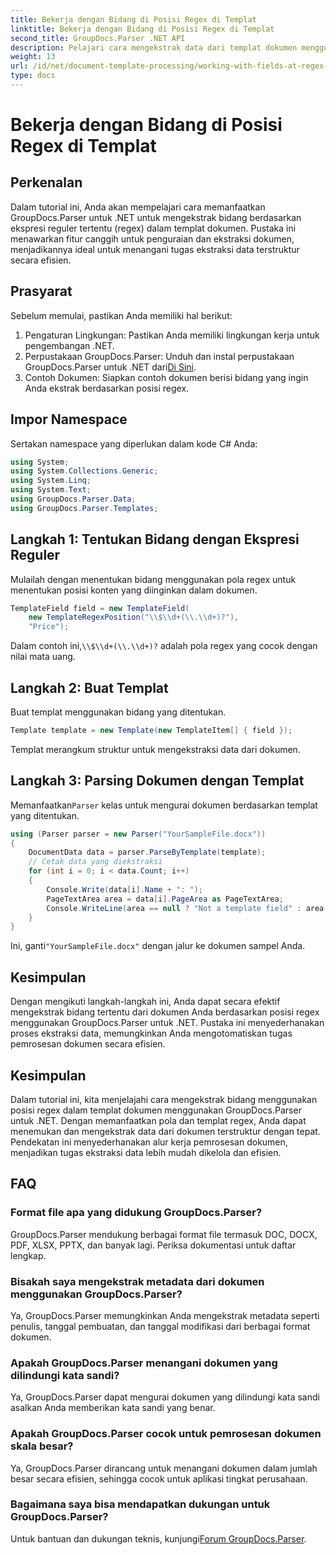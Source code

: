 ```yaml
---
title: Bekerja dengan Bidang di Posisi Regex di Templat
linktitle: Bekerja dengan Bidang di Posisi Regex di Templat
second_title: GroupDocs.Parser .NET API
description: Pelajari cara mengekstrak data dari templat dokumen menggunakan posisi regex dengan GroupDocs.Parser untuk .NET. Otomatiskan tugas ekstraksi data Anda secara efisien.
weight: 13
url: /id/net/document-template-processing/working-with-fields-at-regex-positions-in-templates/
type: docs
---
```

# Bekerja dengan Bidang di Posisi Regex di Templat

## Perkenalan
Dalam tutorial ini, Anda akan mempelajari cara memanfaatkan GroupDocs.Parser untuk .NET untuk mengekstrak bidang berdasarkan ekspresi reguler tertentu (regex) dalam templat dokumen. Pustaka ini menawarkan fitur canggih untuk penguraian dan ekstraksi dokumen, menjadikannya ideal untuk menangani tugas ekstraksi data terstruktur secara efisien.
## Prasyarat
Sebelum memulai, pastikan Anda memiliki hal berikut:
1. Pengaturan Lingkungan: Pastikan Anda memiliki lingkungan kerja untuk pengembangan .NET.
2.  Perpustakaan GroupDocs.Parser: Unduh dan instal perpustakaan GroupDocs.Parser untuk .NET dari[Di Sini](https://releases.groupdocs.com/parser/net/).
3. Contoh Dokumen: Siapkan contoh dokumen berisi bidang yang ingin Anda ekstrak berdasarkan posisi regex.

## Impor Namespace
Sertakan namespace yang diperlukan dalam kode C# Anda:
```csharp
using System;
using System.Collections.Generic;
using System.Linq;
using System.Text;
using GroupDocs.Parser.Data;
using GroupDocs.Parser.Templates;
```
## Langkah 1: Tentukan Bidang dengan Ekspresi Reguler
Mulailah dengan menentukan bidang menggunakan pola regex untuk menentukan posisi konten yang diinginkan dalam dokumen.
```csharp
TemplateField field = new TemplateField(
    new TemplateRegexPosition("\\$\\d+(\\.\\d+)?"),
    "Price");
```
 Dalam contoh ini,`\\$\\d+(\\.\\d+)?` adalah pola regex yang cocok dengan nilai mata uang.
## Langkah 2: Buat Templat
Buat templat menggunakan bidang yang ditentukan.
```csharp
Template template = new Template(new TemplateItem[] { field });
```
Templat merangkum struktur untuk mengekstraksi data dari dokumen.
## Langkah 3: Parsing Dokumen dengan Templat
 Memanfaatkan`Parser` kelas untuk mengurai dokumen berdasarkan templat yang ditentukan.
```csharp
using (Parser parser = new Parser("YourSampleFile.docx"))
{
    DocumentData data = parser.ParseByTemplate(template);
    // Cetak data yang diekstraksi
    for (int i = 0; i < data.Count; i++)
    {
        Console.Write(data[i].Name + ": ");
        PageTextArea area = data[i].PageArea as PageTextArea;
        Console.WriteLine(area == null ? "Not a template field" : area.Text);
    }
}
```
 Ini, ganti`"YourSampleFile.docx"` dengan jalur ke dokumen sampel Anda.

## Kesimpulan
Dengan mengikuti langkah-langkah ini, Anda dapat secara efektif mengekstrak bidang tertentu dari dokumen Anda berdasarkan posisi regex menggunakan GroupDocs.Parser untuk .NET. Pustaka ini menyederhanakan proses ekstraksi data, memungkinkan Anda mengotomatiskan tugas pemrosesan dokumen secara efisien.

## Kesimpulan
Dalam tutorial ini, kita menjelajahi cara mengekstrak bidang menggunakan posisi regex dalam templat dokumen menggunakan GroupDocs.Parser untuk .NET. Dengan memanfaatkan pola dan templat regex, Anda dapat menemukan dan mengekstrak data dari dokumen terstruktur dengan tepat. Pendekatan ini menyederhanakan alur kerja pemrosesan dokumen, menjadikan tugas ekstraksi data lebih mudah dikelola dan efisien.

## FAQ
### Format file apa yang didukung GroupDocs.Parser?
GroupDocs.Parser mendukung berbagai format file termasuk DOC, DOCX, PDF, XLSX, PPTX, dan banyak lagi. Periksa dokumentasi untuk daftar lengkap.
### Bisakah saya mengekstrak metadata dari dokumen menggunakan GroupDocs.Parser?
Ya, GroupDocs.Parser memungkinkan Anda mengekstrak metadata seperti penulis, tanggal pembuatan, dan tanggal modifikasi dari berbagai format dokumen.
### Apakah GroupDocs.Parser menangani dokumen yang dilindungi kata sandi?
Ya, GroupDocs.Parser dapat mengurai dokumen yang dilindungi kata sandi asalkan Anda memberikan kata sandi yang benar.
### Apakah GroupDocs.Parser cocok untuk pemrosesan dokumen skala besar?
Ya, GroupDocs.Parser dirancang untuk menangani dokumen dalam jumlah besar secara efisien, sehingga cocok untuk aplikasi tingkat perusahaan.
### Bagaimana saya bisa mendapatkan dukungan untuk GroupDocs.Parser?
 Untuk bantuan dan dukungan teknis, kunjungi[Forum GroupDocs.Parser](https://forum.groupdocs.com/c/parser/17).